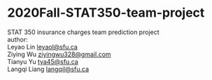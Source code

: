 # 2020Fall-STAT350-team-project      
STAT 350 insurance charges team prediction project  
author:    
Leyao Lin leyaol@sfu.ca   
Ziying Wu ziyingwu328@gmail.com   
Tianyu Yu tya45@sfu.ca   
Langqi Liang langqil@sfu.ca   